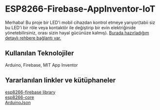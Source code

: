 # ESP8266-Firebase-AppInventor-IoT
Merhaba! Bu proje bir LED'i mobil cihazdan kontrol etmeye yarıyor(tabii siz bu LED'i bir röle veya kontaktör ile değiştirip bir evin elektriğinide yönetebilirsiniz, orası sizin hayal gücünüze kalmış). [Burada hazırladığım detaylı rehbere bağlantı var.](https://medium.com/@emirhankarahan/esp8266-01-firebase-ve-app-inventor-ile-iot-projesi-2ac7f7472a5e) 

## Kullanılan Teknolojiler
Arduino, Firebase, MIT App Inventor

## Yararlanılan linkler ve kütüphaneler
[esp8266-firebase library](https://github.com/FirebaseExtended/firebase-arduino)   
[esp8266-core](https://github.com/esp8266/Arduino/tree/2.4.1)    
[ArduinoJson](https://github.com/bblanchon/ArduinoJson/tree/v5.13.1)
